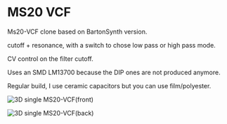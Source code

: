 # MS20 VCF

Ms20-VCF clone based on BartonSynth version.

cutoff + resonance, with a switch to chose low pass or high pass mode.

CV control on the filter cutoff.

Uses an SMD LM13700 because the DIP ones are not produced anymore.

Regular build, I use ceramic capacitors but you can use film/polyester.

![3D single MS20-VCF(front)](image/MS20-VCF-3D-front.png)

![3D single MS20-VCF(back)](image/MS20-VCF-3D-back.png)
